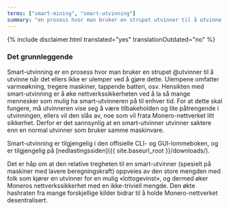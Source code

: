 ```yaml
---
terms: ["smart-mining", "smart-utvinning"]
summary: "en prosess hvor man bruker en strupet utvinner til å utvinne når det ellers ikke er ulemper ved å gjøre dette"
---
```


{% include disclaimer.html translated="yes" translationOutdated="no" %}
### Det grunnleggende

Smart-utvinning er en prosess hvor man bruker en strupet @utvinner til å utvinne når det ellers ikke er ulemper ved å gjøre dette. Ulempene omfatter varmeøkning, tregere maskiner, tappende batteri, osv. Hensikten med smart-utvinning er å øke nettverkssikkerheten ved å la så mange mennesker som mulig ha smart-utvinneren på til enhver tid. For at dette skal fungere, må utvinneren vise seg å være tilbakeholden og lite påtrengende i utvinningen, ellers vil den slås av, noe som vil frata Monero-nettverket litt sikkerhet. Derfor er det sannsynlig at en smart-utvinner utvinner saktere enn en normal utvinner som bruker samme maskinvare. 

Smart-utvinning er tilgjengelig i den offisielle CLI- og GUI-lommeboken, og er tilgjengelig på [nedlastingssiden]({{ site.baseurl_root }}/downloads/).

Det er håp om at den relative tregheten til en smart-utvinner (spesielt på maskiner med lavere beregningskraft) oppveies av den store mengden med folk som kjører en utvinner for en mulig «lottogevinst», og dermed øker Moneros nettverkssikkerhet med en ikke-triviell mengde. Den økte hashraten fra mange forskjellige kilder bidrar til å holde Monero-nettverket desentralisert.
